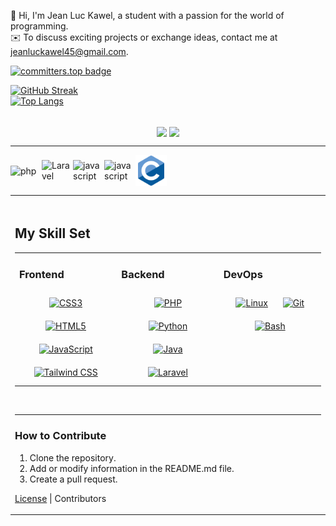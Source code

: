 👋 Hi, I'm Jean Luc Kawel, a student with a passion for the world of programming. <br>
✉️ To discuss exciting projects or exchange ideas, contact me at jeanluckawel45@gmail.com.

[![committers.top badge](https://user-badge.committers.top/congo_kinshasa/jeanlucKawel.svg)](https://user-badge.committers.top/congo_kinshasa/jeanlucKawel)

[![GitHub Streak](http://github-readme-streak-stats.herokuapp.com?user=jeanlucKawel&theme=dark&background=000000)](https://git.io/streak-stats)
<br>
[![Top Langs](https://github-readme-stats.vercel.app/api/top-langs/?username=jeanlucKawel&layout=compact&theme=vision-friendly-dark)](https://github.com/anuraghazra/github-readme-stats)
<br>
<br/>  
<div align="center">
<img src="https://komarev.com/ghpvc/?username=marienmupenda&&style=flat-square" align="center" />
  <a href="https://user-badge.committers.top/congo_kinshasa_private/jeanluckawel">
   <img src="https://user-badge.committers.top/congo_kinshasa_private/jeanluckawel.svg" align="center" />
  </a>
</div>
<Hr>
  <div style="display:flex; align-items:center;" >
<img src="https://img.icons8.com/officel/240/000000/php-logo.png" alt="php" width="50">
<img src="https://img.icons8.com/fluency/240/000000/laravel.png" alt="Laravel" width="50">
<img src="https://img.icons8.com/color/240/000000/javascript--v1.png" alt="javascript" width="50">
<img src="https://img.icons8.com/color/240/000000/python--v1.png" alt="javascript" width="50">
<img src="https://github.com/devicons/devicon/blob/master/icons/c/c-original.svg" alt+"C", width="50"/>
  </div>
  
  <table><tr><td valign="top" width="33%">


 
 
 
<br/>  


## My Skill Set  
<table><tr><td valign="top" width="33%">



### Frontend  
<div align="center">  
<a href="https://www.w3schools.com/css/" target="_blank"><img style="margin: 10px" src="https://profilinator.rishav.dev/skills-assets/css3-original-wordmark.svg" alt="CSS3" height="50" /></a>  
<a href="https://en.wikipedia.org/wiki/HTML5" target="_blank"><img style="margin: 10px" src="https://profilinator.rishav.dev/skills-assets/html5-original-wordmark.svg" alt="HTML5" height="50" /></a>  
<a href="https://www.javascript.com/" target="_blank"><img style="margin: 10px" src="https://profilinator.rishav.dev/skills-assets/javascript-original.svg" alt="JavaScript" height="50" /></a>  
<a href="https://www.tailwindcss.com/" target="_blank"><img style="margin: 10px" src="https://profilinator.rishav.dev/skills-assets/tailwindcss.svg" alt="Tailwind CSS" height="50" /></a>  
</div>

</td><td valign="top" width="33%">



### Backend  
<div align="center">  
<a href="https://www.php.net/" target="_blank"><img style="margin: 10px" src="https://profilinator.rishav.dev/skills-assets/php-original.svg" alt="PHP" height="50" /></a>  
<a href="https://www.python.org/" target="_blank"><img style="margin: 10px" src="https://profilinator.rishav.dev/skills-assets/python-original.svg" alt="Python" height="50" /></a>  
<a href="https://www.java.com/" target="_blank"><img style="margin: 10px" src="https://profilinator.rishav.dev/skills-assets/java-original-wordmark.svg" alt="Java" height="50" /></a>  
  <a href="https://laravel.com/" target="_blank"><img style="margin: 10px" src="https://profilinator.rishav.dev/skills-assets/laravel-plain-wordmark.svg" alt="Laravel" height="50" /></a>  
</div>

</td><td valign="top" width="33%">



### DevOps  
<div align="center">  
<a href="https://www.linux.org/" target="_blank"><img style="margin: 10px" src="https://profilinator.rishav.dev/skills-assets/linux-original.svg" alt="Linux" height="50" /></a>  
<a href="https://github.com/" target="_blank"><img style="margin: 10px" src="https://profilinator.rishav.dev/skills-assets/git-scm-icon.svg" alt="Git" height="50" /></a>  
<a href="https://www.gnu.org/software/bash/" target="_blank"><img style="margin: 10px" src="https://profilinator.rishav.dev/skills-assets/gnu_bash-icon.svg" alt="Bash" height="50" /></a>  
</div>

</td></tr></table>  

<br/>  



---

### How to Contribute

1. Clone the repository.
2. Add or modify information in the README.md file.
3. Create a pull request.

[License](LICENSE) | Contributors
